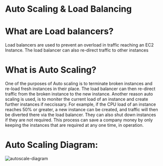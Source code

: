 # Auto Scaling & Load Balancing
#
# What are Load balancers?

Load balancers are used to prevent an overload in traffic reaching an EC2 Instance. The load balancer can also re-direct traffic to other instances

#
# What is Auto Scaling?

One of the purposes of Auto scaling is to terminate broken instances and re-load fresh instances in their place. The load balancer can then re-direct traffic from the broken instance to the new instance. Another reason auto scaling is used, is to moniter the current load of an instance and create further instances if neccissary. For example, if the CPU load of an instance reaches 50% or greater, a new instance can be created, and traffic will then be diverted there via the load balancer. They can also shut down instances if they are not required. This process can save a company money by only keeping the instances that are required at any one time, in operation.

#
# Auto Scaling Diagram:

![autoscale-diagram](https://user-images.githubusercontent.com/129315605/234577796-89096561-7401-4b83-80b5-d324c37a610f.png)
